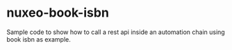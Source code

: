 nuxeo-book-isbn
===============

Sample code to show how to call a rest api inside an automation chain using book isbn as example.